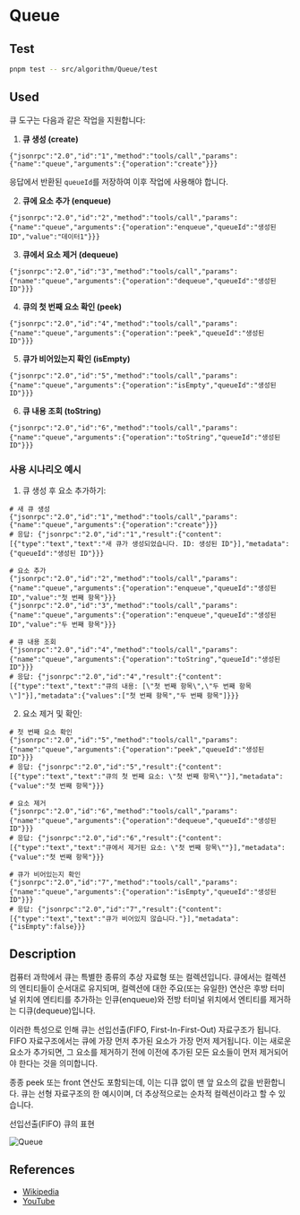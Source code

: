 # Queue

## Test

```bash
pnpm test -- src/algorithm/Queue/test
```

## Used

큐 도구는 다음과 같은 작업을 지원합니다:

1. **큐 생성 (create)**

```
{"jsonrpc":"2.0","id":"1","method":"tools/call","params":{"name":"queue","arguments":{"operation":"create"}}}
```

응답에서 반환된 `queueId`를 저장하여 이후 작업에 사용해야 합니다.

2. **큐에 요소 추가 (enqueue)**

```
{"jsonrpc":"2.0","id":"2","method":"tools/call","params":{"name":"queue","arguments":{"operation":"enqueue","queueId":"생성된 ID","value":"데이터1"}}}
```

3. **큐에서 요소 제거 (dequeue)**

```
{"jsonrpc":"2.0","id":"3","method":"tools/call","params":{"name":"queue","arguments":{"operation":"dequeue","queueId":"생성된 ID"}}}
```

4. **큐의 첫 번째 요소 확인 (peek)**

```
{"jsonrpc":"2.0","id":"4","method":"tools/call","params":{"name":"queue","arguments":{"operation":"peek","queueId":"생성된 ID"}}}
```

5. **큐가 비어있는지 확인 (isEmpty)**

```
{"jsonrpc":"2.0","id":"5","method":"tools/call","params":{"name":"queue","arguments":{"operation":"isEmpty","queueId":"생성된 ID"}}}
```

6. **큐 내용 조회 (toString)**

```
{"jsonrpc":"2.0","id":"6","method":"tools/call","params":{"name":"queue","arguments":{"operation":"toString","queueId":"생성된 ID"}}}
```

### 사용 시나리오 예시

1. 큐 생성 후 요소 추가하기:

```
# 새 큐 생성
{"jsonrpc":"2.0","id":"1","method":"tools/call","params":{"name":"queue","arguments":{"operation":"create"}}}
# 응답: {"jsonrpc":"2.0","id":"1","result":{"content":[{"type":"text","text":"새 큐가 생성되었습니다. ID: 생성된 ID"}],"metadata":{"queueId":"생성된 ID"}}}

# 요소 추가
{"jsonrpc":"2.0","id":"2","method":"tools/call","params":{"name":"queue","arguments":{"operation":"enqueue","queueId":"생성된 ID","value":"첫 번째 항목"}}}
{"jsonrpc":"2.0","id":"3","method":"tools/call","params":{"name":"queue","arguments":{"operation":"enqueue","queueId":"생성된 ID","value":"두 번째 항목"}}}

# 큐 내용 조회
{"jsonrpc":"2.0","id":"4","method":"tools/call","params":{"name":"queue","arguments":{"operation":"toString","queueId":"생성된 ID"}}}
# 응답: {"jsonrpc":"2.0","id":"4","result":{"content":[{"type":"text","text":"큐의 내용: [\"첫 번째 항목\",\"두 번째 항목\"]"}],"metadata":{"values":["첫 번째 항목","두 번째 항목"]}}}
```

2. 요소 제거 및 확인:

```
# 첫 번째 요소 확인
{"jsonrpc":"2.0","id":"5","method":"tools/call","params":{"name":"queue","arguments":{"operation":"peek","queueId":"생성된 ID"}}}
# 응답: {"jsonrpc":"2.0","id":"5","result":{"content":[{"type":"text","text":"큐의 첫 번째 요소: \"첫 번째 항목\""}],"metadata":{"value":"첫 번째 항목"}}}

# 요소 제거
{"jsonrpc":"2.0","id":"6","method":"tools/call","params":{"name":"queue","arguments":{"operation":"dequeue","queueId":"생성된 ID"}}}
# 응답: {"jsonrpc":"2.0","id":"6","result":{"content":[{"type":"text","text":"큐에서 제거된 요소: \"첫 번째 항목\""}],"metadata":{"value":"첫 번째 항목"}}}

# 큐가 비어있는지 확인
{"jsonrpc":"2.0","id":"7","method":"tools/call","params":{"name":"queue","arguments":{"operation":"isEmpty","queueId":"생성된 ID"}}}
# 응답: {"jsonrpc":"2.0","id":"7","result":{"content":[{"type":"text","text":"큐가 비어있지 않습니다."}],"metadata":{"isEmpty":false}}}
```

## Description

컴퓨터 과학에서 큐는 특별한 종류의 추상 자료형 또는 컬렉션입니다.
큐에서는 컬렉션의 엔티티들이 순서대로 유지되며, 컬렉션에 대한 주요(또는 유일한) 연산은
후방 터미널 위치에 엔티티를 추가하는 인큐(enqueue)와 전방 터미널 위치에서
엔티티를 제거하는 디큐(dequeue)입니다.

이러한 특성으로 인해 큐는 선입선출(FIFO, First-In-First-Out) 자료구조가 됩니다.
FIFO 자료구조에서는 큐에 가장 먼저 추가된 요소가 가장 먼저 제거됩니다.
이는 새로운 요소가 추가되면, 그 요소를 제거하기 전에 이전에 추가된 모든 요소들이
먼저 제거되어야 한다는 것을 의미합니다.

종종 peek 또는 front 연산도 포함되는데, 이는 디큐 없이 맨 앞 요소의 값을 반환합니다.
큐는 선형 자료구조의 한 예시이며, 더 추상적으로는 순차적 컬렉션이라고 할 수 있습니다.

선입선출(FIFO) 큐의 표현

![Queue](https://upload.wikimedia.org/wikipedia/commons/5/52/Data_Queue.svg)

## References

- [Wikipedia](<https://en.wikipedia.org/wiki/Queue_(abstract_data_type)>)
- [YouTube](https://www.youtube.com/watch?v=wjI1WNcIntg&list=PLLXdhg_r2hKA7DPDsunoDZ-Z769jWn4R8&index=3&)
